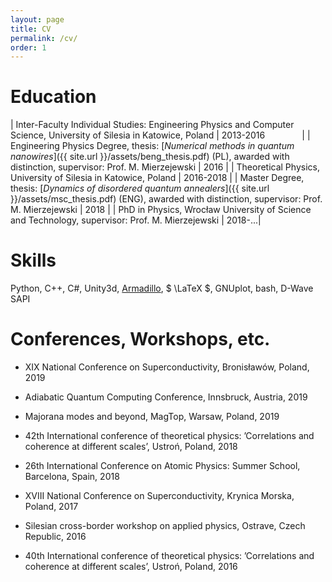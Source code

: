 ```yaml
---
layout: page
title: CV
permalink: /cv/
order: 1
---
```


# Education

| Inter-Faculty Individual Studies: Engineering Physics and Computer Science, University of Silesia in Katowice, Poland | 2013-2016 &nbsp; &nbsp; &nbsp; &nbsp; &nbsp; &nbsp; &nbsp; |
| Engineering Physics Degree, thesis: [*Numerical methods in quantum nanowires*]({{ site.url }}/assets/beng_thesis.pdf) (PL), awarded with distinction, supervisor: Prof. M. Mierzejewski | 2016 |
| Theoretical Physics, University of Silesia in Katowice, Poland | 2016-2018 |
| Master Degree, thesis: [*Dynamics of disordered quantum annealers*]({{ site.url }}/assets/msc_thesis.pdf) (ENG), awarded with distinction, supervisor: Prof. M. Mierzejewski | 2018 |
| PhD in Physics, Wrocław University of Science and Technology, supervisor: Prof. M. Mierzejewski | 2018-...|



# Skills

Python, C++, C#, Unity3d, [Armadillo][arma], $ \LaTeX \$, GNUplot, bash, D-Wave SAPI

# Conferences, Workshops, etc.
* XIX National Conference on Superconductivity, Bronisławów, Poland, 2019

* Adiabatic Quantum Computing Conference, Innsbruck, Austria, 2019

* Majorana modes and beyond, MagTop, Warsaw, Poland, 2019

* 42th International conference of theoretical physics:
’Correlations and coherence at different scales’, Ustroń, Poland, 2018

* 26th International Conference on Atomic Physics: Summer School, Barcelona, Spain, 2018 

* XVIII National Conference on Superconductivity, Krynica Morska, Poland, 2017

* Silesian cross-border workshop on applied physics, Ostrave, Czech Republic, 2016

* 40th International conference of theoretical physics:
’Correlations and coherence at different scales’, Ustroń, Poland, 2016

[arma]: http://arma.sourceforge.net/


